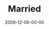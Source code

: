 ---
layout: message
category: message
series: "Typecast"
title: "Married"
date: 2009-12-06-00-00
message_id: 593
sc-permalink-url: "http://soundcloud.com/crdschurch/married"
audio: "http://s3.amazonaws.com/crossroads-media/messages/audio/Typecast4.mp3"
audio-duration: "29:32"
description: "Chuck Mingo shares principles that lead to healthy, thriving marriages."
video: "http://s3.amazonaws.com/crossroads-media/messages/video/Typecast4.mp4"
video-duration: "29:32"
yt-embed-url: "//www.youtube.com/embed/py3RHUZ53zw"
video-image: "http://s3.amazonaws.com/crossroads-media/images/Typecast4-still.jpg"
notes-description: ""
notes: "http://s3.amazonaws.com/crossroads-media/documents/SN_12_05-06_09.pdf"
notes-title: "Married"
program: "http://s3.amazonaws.com/crossroads-media/documents/12_05-06_09Program.pdf"
tag: 
 - marriage
 - mingo
explicit: false
---
